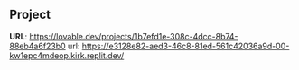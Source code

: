 

## Project 

**URL**: https://lovable.dev/projects/1b7efd1e-308c-4dcc-8b74-88eb4a6f23b0
url: https://e3128e82-aed3-46c8-81ed-561c42036a9d-00-kw1epc4mdeop.kirk.replit.dev/
